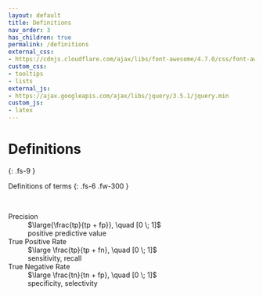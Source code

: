 ```yaml
---
layout: default
title: Definitions
nav_order: 3
has_children: true
permalink: /definitions
external_css:
- https://cdnjs.cloudflare.com/ajax/libs/font-awesome/4.7.0/css/font-awesome.min
custom_css:
- tooltips
- lists
external_js:
- https://ajax.googleapis.com/ajax/libs/jquery/3.5.1/jquery.min
custom_js:
- latex
---
```


# Definitions
{: .fs-9 }

Definitions of terms
{: .fs-6 .fw-300 }

<br>

<dl>
  <dt>Precision</dt>
  <dd>$\large{\frac{tp}{tp + fp}}, \quad [0 \; 1]$<br>positive predictive value</dd>

  <dt>True Positive Rate</dt>
  <dd>$\large \frac{tp}{tp + fn}, \quad [0 \; 1]$<br>sensitivity, recall</dd>

  <dt>True Negative Rate</dt>
  <dd>$\large \frac{tn}{tn + fp}, \quad [0 \; 1]$<br>specificity, selectivity</dd>

</dl>
